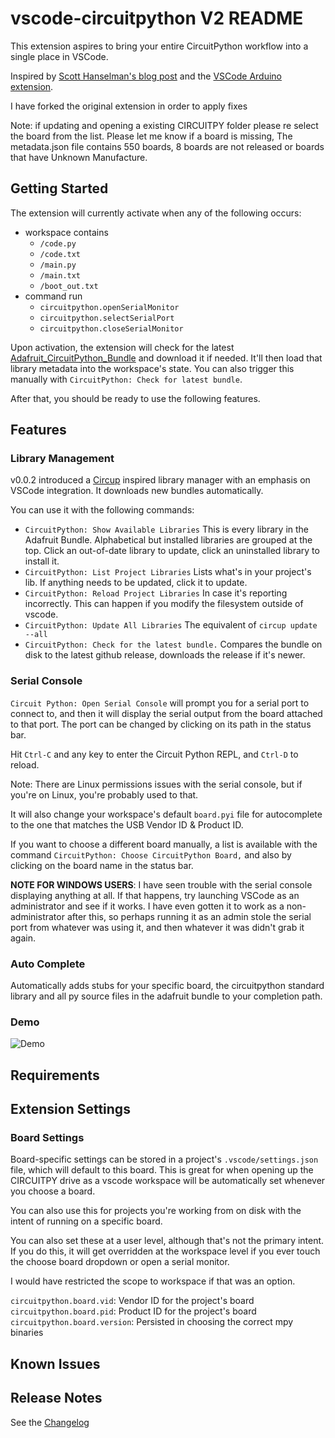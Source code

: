 # vscode-circuitpython V2 README

This extension aspires to bring your entire CircuitPython workflow into a single
place in VSCode.

Inspired by [Scott Hanselman's blog
post](https://www.hanselman.com/blog/UsingVisualStudioCodeToProgramCircuitPythonWithAnAdaFruitNeoTrellisM4.aspx)
and the [VSCode Arduino extension](https://github.com/Microsoft/vscode-arduino).

I have forked the original extension in order to apply fixes

Note: if updating and opening a existing CIRCUITPY folder please re select the board from the list. Please let me know if a board is missing, The metadata.json file contains 550 boards, 8 boards are not released or boards that have Unknown Manufacture.



## Getting Started

The extension will currently activate when any of the following occurs:

* workspace contains
  * `/code.py`
  * `/code.txt`
  * `/main.py`
  * `/main.txt`
  * `/boot_out.txt`
* command run
  * `circuitpython.openSerialMonitor`
  * `circuitpython.selectSerialPort`
  * `circuitpython.closeSerialMonitor`

Upon activation, the extension will check for the latest
[Adafruit_CircuitPython_Bundle](https://github.com/adafruit/Adafruit_CircuitPython_Bundle)
and download it if needed. It'll then load that library metadata into the
workspace's state. You can also trigger this manually with `CircuitPython: Check
for latest bundle`.

After that, you should be ready to use the following features.

## Features

### Library Management

v0.0.2 introduced a [Circup](https://github.com/adafruit/circup) inspired
library manager with an emphasis on VSCode integration. It downloads new
bundles automatically.

You can use it with the following commands:

* `CircuitPython: Show Available Libraries`
  This is every library in the Adafruit Bundle. Alphabetical but 
  installed libraries are grouped at the top. Click an out-of-date library 
  to update, click an uninstalled library to install it.
* `CircuitPython: List Project Libraries`
  Lists what's in your project's lib. If anything needs to be updated, click 
  it to update.
* `CircuitPython: Reload Project Libraries` 
  In case it's reporting incorrectly. This can happen if you modify the 
  filesystem outside of vscode.
* `CircuitPython: Update All Libraries`
  The equivalent of `circup update --all`
* `CircuitPython: Check for the latest bundle.`
  Compares the bundle on disk to the latest github release, downloads the 
  release if it's newer.

### Serial Console

`Circuit Python: Open Serial Console` will prompt you for a serial port to
connect to, and then it will display the serial output from the board attached to
that port. The port can be changed by clicking on its path in the status bar.

Hit `Ctrl-C` and any key to enter the Circuit Python REPL, and `Ctrl-D` to
reload.

Note: There are Linux permissions issues with the serial console, but if you're
on Linux, you're probably used to that.

It will also change your workspace's default `board.pyi` file for autocomplete
to the one that matches the USB Vendor ID & Product ID.

If you want to choose a different board manually, a list is available with the
command `CircuitPython: Choose CircuitPython Board,` and also by clicking on the
board name in the status bar.

**NOTE FOR WINDOWS USERS**: I have seen trouble with the serial console
displaying anything at all. If that happens, try launching VSCode as an
administrator and see if it works. I have even gotten it to work as a
non-administrator after this, so perhaps running it as an admin stole the serial
port from whatever was using it, and then whatever it was didn't grab it again.

### Auto Complete

Automatically adds stubs for your specific board, the circuitpython standard
library and all py source files in the adafruit bundle to your completion path.

### Demo

![Demo](images/circuitpy-demo.gif)

## Requirements

## Extension Settings

### Board Settings

Board-specific settings can be stored in a project's `.vscode/settings.json`
file, which will default to this board. This is great for when opening up the
CIRCUITPY drive as a vscode workspace will be automatically set whenever
you choose a board.

You can also use this for projects you're working from on disk with the intent
of running on a specific board.

You can also set these at a user level, although that's not the primary intent.
If you do this, it will get overridden at the workspace level if you ever touch
the choose board dropdown or open a serial monitor. 

I would have restricted the scope to workspace if that was an option.

`circuitpython.board.vid`: Vendor ID for the project's board
`circuitpython.board.pid`: Product ID for the project's board
`circuitpython.board.version`: Persisted in choosing the correct mpy binaries

## Known Issues

## Release Notes

See the [Changelog](CHANGELOG.md)
